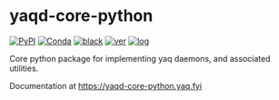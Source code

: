 # yaqd-core-python

[![PyPI](https://img.shields.io/pypi/v/yaqd-core)](https://pypi.org/project/yaqd-core)
[![Conda](https://img.shields.io/conda/vn/conda-forge/yaqd-core)](https://anaconda.org/conda-forge/yaqd-core)
[![black](https://img.shields.io/badge/code--style-black-black)](https://black.readthedocs.io/)
[![ver](https://img.shields.io/badge/calver-YYYY.0M.MICRO-blue)](https://calver.org/)
[![log](https://img.shields.io/badge/change-log-informational)](https://gitlab.com/yaq/yaqd-core-python/-/blob/master/CHANGELOG.md)

Core python package for implementing yaq daemons, and associated utilities.

Documentation at https://yaqd-core-python.yaq.fyi

